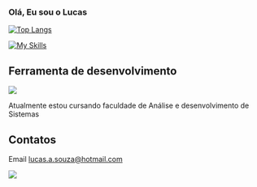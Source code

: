 ### Olá, Eu sou o Lucas 






[![Top Langs](https://github-readme-stats.vercel.app/api/top-langs/?username=LucasAzevedoS)](https://github.com/LucasAzevedoS/github-readme-stats)



[![My Skills](https://skillicons.dev/icons?i=cs,dotnet,react,mysql)](https://skillicons.dev)

## Ferramenta de desenvolvimento 
<p align="left">
  <a href="https://skillicons.dev">
    <img src="https://skillicons.dev/icons?i=vscode,figma,git," />
  </a>
</p>


Atualmente estou cursando faculdade de Análise e desenvolvimento de Sistemas

## Contatos
Email lucas.a.souza@hotmail.com 
<div>
<p align="left">
  <a href="https://skillicons.dev">
    <a href="https://www.linkedin.com/in/lucas-azevedodev/"><img src="https://skillicons.dev/icons?i=linkedin," /></a>
  </a>
</p>
</div>


